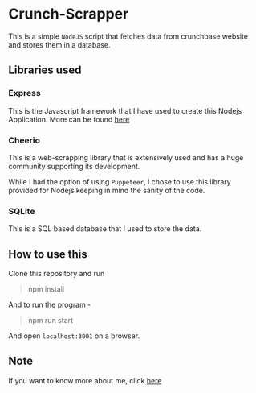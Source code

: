 
# Crunch-Scrapper
This is a simple `NodeJS` script that fetches data from crunchbase website and stores them in a database.

## Libraries used

### Express

This is the Javascript framework that I have used to create this Nodejs Application. More can be found [here](https://expressjs.com/)

### Cheerio

This is a web-scrapping library that is extensively used and has a huge community supporting its development.

While I had the option of using `Puppeteer`, I chose to use this library provided for Nodejs keeping in mind the sanity of the code.

### SQLite
This is a SQL based database that I used to store the data.

## How to use this

Clone this repository and run 
>npm install

And to run the program -
>npm run start

And open `localhost:3001` on a browser.
## Note

If you want to know more about me, click [here](https://dassicity.github.io/portfolio/)